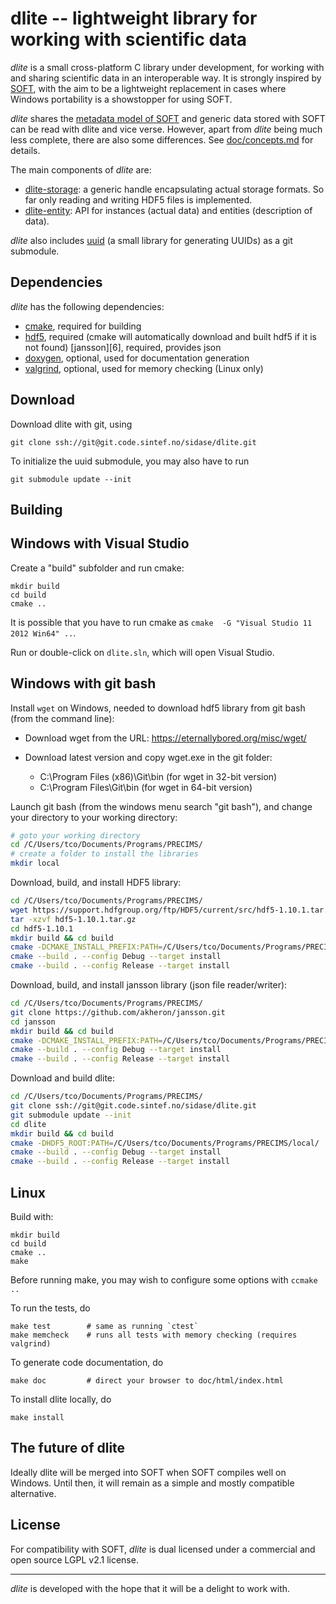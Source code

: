 dlite -- lightweight library for working with scientific data
=============================================================
*dlite* is a small cross-platform C library under development, for
working with and sharing scientific data in an interoperable way.  It
is strongly inspired by [SOFT][1], with the aim to be a lightweight
replacement in cases where Windows portability is a showstopper for
using SOFT.

*dlite* shares the [metadata model of SOFT][2] and generic data stored
with SOFT can be read with dlite and vice verse.  However, apart from
*dlite* being much less complete, there are also some differences.
See [doc/concepts.md](doc/concepts.md) for details.

The main components of *dlite* are:
  - [dlite-storage](src/dlite-storage.h): a generic handle
    encapsulating actual storage formats.  So far only reading and
    writing HDF5 files is implemented.
  - [dlite-entity](src/dlite-entity.h): API for instances (actual data) and
    entities (description of data).

*dlite* also includes [uuid][3] (a small library for generating UUIDs)
as a git submodule.


Dependencies
------------
*dlite* has the following dependencies:
  - [cmake][4], required for building
  - [hdf5][5], required (cmake will automatically download and built hdf5
    if it is not found)
    [jansson][6], required, provides json
  - [doxygen][7], optional, used for documentation generation
  - [valgrind][8], optional, used for memory checking (Linux only)


Download
--------
Download dlite with git, using

    git clone ssh://git@git.code.sintef.no/sidase/dlite.git

To initialize the uuid submodule, you may also have to run

    git submodule update --init


Building
--------

## Windows with Visual Studio

Create a "build" subfolder and run cmake:

    mkdir build
    cd build
    cmake ..

It is possible that you have to run cmake as
`cmake  -G "Visual Studio 11 2012 Win64" ..`.

Run or double-click on `dlite.sln`, which will open Visual Studio.

## Windows with git bash

Install `wget` on Windows, needed to download hdf5 library from git bash (from the command line):

- Download wget from the URL: https://eternallybored.org/misc/wget/
- Download latest version and copy wget.exe in the git folder:

   - C:\Program Files (x86)\Git\bin (for wget in 32-bit version)
   - C:\Program Files\Git\bin (for wget in 64-bit version)

Launch git bash (from the windows menu search "git bash"), and change your directory to your working directory:

```sh
# goto your working directory
cd /C/Users/tco/Documents/Programs/PRECIMS/
# create a folder to install the libraries
mkdir local
```

Download, build, and install HDF5 library:

```sh
cd /C/Users/tco/Documents/Programs/PRECIMS/
wget https://support.hdfgroup.org/ftp/HDF5/current/src/hdf5-1.10.1.tar.gz
tar -xzvf hdf5-1.10.1.tar.gz
cd hdf5-1.10.1
mkdir build && cd build
cmake -DCMAKE_INSTALL_PREFIX:PATH=/C/Users/tco/Documents/Programs/PRECIMS/local/ ..
cmake --build . --config Debug --target install
cmake --build . --config Release --target install
```

Download, build, and install jansson library (json file reader/writer):

```sh
cd /C/Users/tco/Documents/Programs/PRECIMS/
git clone https://github.com/akheron/jansson.git
cd jansson
mkdir build && cd build
cmake -DCMAKE_INSTALL_PREFIX:PATH=/C/Users/tco/Documents/Programs/PRECIMS/local/ ..
cmake --build . --config Debug --target install
cmake --build . --config Release --target install
```

Download and build dlite:

```sh
cd /C/Users/tco/Documents/Programs/PRECIMS/
git clone ssh://git@git.code.sintef.no/sidase/dlite.git
git submodule update --init
cd dlite
mkdir build && cd build
cmake -DHDF5_ROOT:PATH=/C/Users/tco/Documents/Programs/PRECIMS/local/ ..
cmake --build . --config Debug --target install
cmake --build . --config Release --target install
```


## Linux

Build with:

    mkdir build
    cd build
    cmake ..
    make

Before running make, you may wish to configure some options with
`ccmake ..`

To run the tests, do

    make test        # same as running `ctest`
    make memcheck    # runs all tests with memory checking (requires valgrind)

To generate code documentation, do

    make doc         # direct your browser to doc/html/index.html

To install dlite locally, do

    make install


The future of dlite
-------------------
Ideally dlite will be merged into SOFT when SOFT compiles well on Windows.
Until then, it will remain as a simple and mostly compatible alternative.


License
-------
For compatibility with SOFT, *dlite* is dual licensed under a
commercial and open source LGPL v2.1 license.

---

*dlite* is developed with the hope that it will be a delight to work with.

[1]: https://stash.code.sintef.no/projects/SOFT/repos/soft5/
[2]: https://github.com/NanoSim/Porto/blob/porto/Preview-Final-Release/doc/manual/02_soft_introduction.md#soft5-features
[3]: https://stash.code.sintef.no/projects/sidase/repos/uuid/
[4]: https://cmake.org/
[5]: https://support.hdfgroup.org/HDF5/
[7]: http://www.doxygen.org/
[8]: http://valgrind.org/
[9]: https://github.com/petervaro/sodyll
